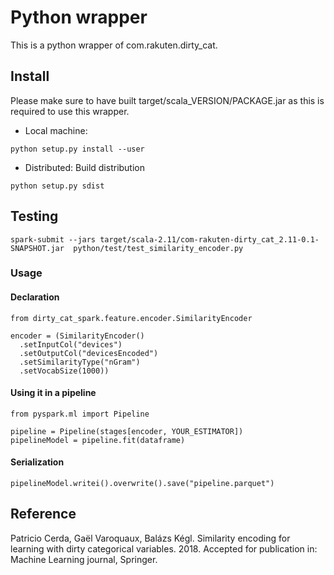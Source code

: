 # Python wrapper

This is a python wrapper of com.rakuten.dirty_cat.


## Install 

Please make sure to have built target/scala_VERSION/PACKAGE.jar as this is
required to use this wrapper.


* Local machine:  

```{.python}
python setup.py install --user
```

* Distributed: Build distribution
```{.python}
python setup.py sdist
```


## Testing

```{.bash}
spark-submit --jars target/scala-2.11/com-rakuten-dirty_cat_2.11-0.1-SNAPSHOT.jar  python/test/test_similarity_encoder.py
```



### Usage

#### Declaration
```{.python}
from dirty_cat_spark.feature.encoder.SimilarityEncoder

encoder = (SimilarityEncoder()
  .setInputCol("devices")
  .setOutputCol("devicesEncoded")
  .setSimilarityType("nGram")
  .setVocabSize(1000))
```

#### Using it in a pipeline
```{.python}
from pyspark.ml import Pipeline

pipeline = Pipeline(stages[encoder, YOUR_ESTIMATOR])
pipelineModel = pipeline.fit(dataframe)
```

#### Serialization
```{.python}
pipelineModel.writei().overwrite().save("pipeline.parquet") 
```


## Reference 
Patricio Cerda, Gaël Varoquaux, Balázs Kégl. Similarity encoding for learning with dirty categorical variables. 2018. Accepted for publication in: Machine Learning journal, Springer.



